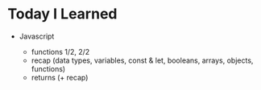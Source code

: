 # Today I Learned

- Javascript

  - functions 1/2, 2/2
  - recap (data types, variables, const & let, booleans, arrays, objects, functions)
  - returns (+ recap)
